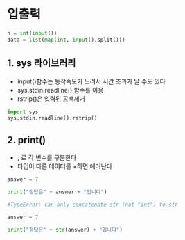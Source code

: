 # 입출력  
```python
n = int(input())
data = list(map(int, input().split()))
```

## 1. sys 라이브러리  
- input()함수는 동작속도가 느려서 시간 초과가 날 수도 있다  
- sys.stdin.readline() 함수를 이용  
- rstrip()은 입력뒤 공백제거  
```python
import sys
sys.stdin.readline().rstrip()
```

## 2. print()  
- , 로 각 변수를 구분한다  
- 타입이 다른 데이터를 +하면 에러난다  
```python
answer = 7

print("정답은" + answer + "입니다")

#TypeError: can only concatenate str (not "int") to str
```

```python
answer = 7

print("정답은" + str(answer) + "입니다")
```
